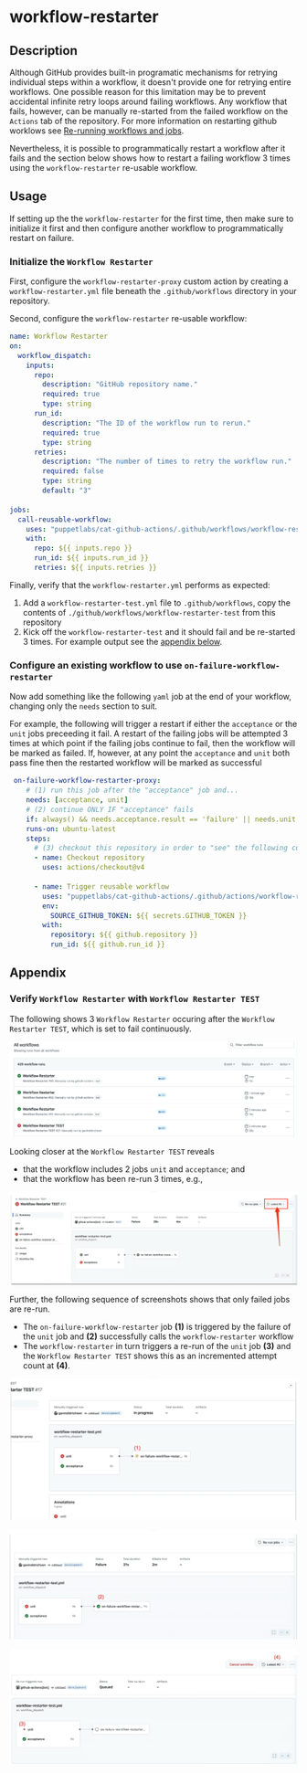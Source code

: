 # workflow-restarter

## Description

Although GitHub provides built-in programatic mechanisms for retrying individual steps within a workflow, it doesn't provide one for retrying entire workflows.  One possible reason for this limitation may be to prevent accidental infinite retry loops around failing workflows.  Any workflow that fails, however, can be manually re-started from the failed workflow on the `Actions` tab of the repository.  For more information on restarting github worklows see [Re-running workflows and jobs](https://docs.github.com/en/actions/managing-workflow-runs/re-running-workflows-and-jobs).

Nevertheless, it is possible to programmatically restart a workflow after it fails and the section below shows how to restart a failing workflow 3 times using the `workflow-restarter` re-usable workflow.

## Usage

If setting up the the `workflow-restarter` for the first time, then make sure to initialize it first and then configure another workflow to programmatically restart on failure.

### Initialize the `Workflow Restarter`

First, configure the `workflow-restarter-proxy` custom action by creating a `workflow-restarter.yml` file beneath the `.github/workflows` directory in your repository.

Second, configure the `workflow-restarter` re-usable workflow:

```yaml
name: Workflow Restarter
on:
  workflow_dispatch:
    inputs:
      repo:
        description: "GitHub repository name."
        required: true
        type: string
      run_id:
        description: "The ID of the workflow run to rerun."
        required: true
        type: string
      retries:
        description: "The number of times to retry the workflow run."
        required: false
        type: string
        default: "3"

jobs:
  call-reusable-workflow:
    uses: "puppetlabs/cat-github-actions/.github/workflows/workflow-restarter.yml@main"
    with:
      repo: ${{ inputs.repo }}
      run_id: ${{ inputs.run_id }}
      retries: ${{ inputs.retries }}
```

Finally, verify that the `workflow-restarter.yml` performs as expected: 
1. Add a `workflow-restarter-test.yml` file to `.github/workflows`, copy the contents of `./github/workflows/workflow-restarter-test` from this repository
2. Kick off the `workflow-restarter-test` and it should fail and be re-started 3 times.  For example output see the [appendix below](#verify-workflow-restarter-with-workflow-restarter-test).

### Configure an existing workflow to use `on-failure-workflow-restarter`

Now add something like the following `yaml` job at the end of your workflow, changing only the `needs` section to suit.  

For example, the following will trigger a restart if either the `acceptance` or the `unit` jobs preceeding it fail.  A restart of the failing jobs will be attempted 3 times at which point if the failing jobs continue to fail, then the workflow will be marked as failed.  If, however, at any point the `acceptance` and `unit` both pass fine then the restarted workflow will be marked as successful

```yaml
 on-failure-workflow-restarter-proxy:
    # (1) run this job after the "acceptance" job and...
    needs: [acceptance, unit]
    # (2) continue ONLY IF "acceptance" fails
    if: always() && needs.acceptance.result == 'failure' || needs.unit.result == 'failure'
    runs-on: ubuntu-latest
    steps:
      # (3) checkout this repository in order to "see" the following custom action
      - name: Checkout repository
        uses: actions/checkout@v4

      - name: Trigger reusable workflow
        uses: "puppetlabs/cat-github-actions/.github/actions/workflow-restarter-proxy"
        env:
          SOURCE_GITHUB_TOKEN: ${{ secrets.GITHUB_TOKEN }}
        with:
          repository: ${{ github.repository }}
          run_id: ${{ github.run_id }}

```

## Appendix

### Verify `Workflow Restarter` with `Workflow Restarter TEST`

The following shows 3 `Workflow Restarter` occuring after the `Workflow Restarter TEST`, which is set to fail continuously.

![alt text](./workflow-restarter/image.png)

Looking closer at the `Workflow Restarter TEST` reveals

* that the workflow includes 2 jobs `unit` and `acceptance`; and
* that the workflow has been re-run 3 times, e.g.,

![alt text](./workflow-restarter/image-1.png)

Further, the following sequence of screenshots shows that only failed jobs are re-run.

* The `on-failure-workflow-restarter` job **(1)** is triggered by the failure of the `unit` job and **(2)** successfully calls the `workflow-restarter` workflow
* The `workflow-restarter` in turn triggers a re-run of the `unit` job **(3)** and the `Workflow Restarter TEST` shows this as an incremented attempt count at **(4)**.

![alt text](./workflow-restarter/image-2.png)

![alt text](./workflow-restarter/image-3.png)

![alt text](./workflow-restarter/image-4.png)
